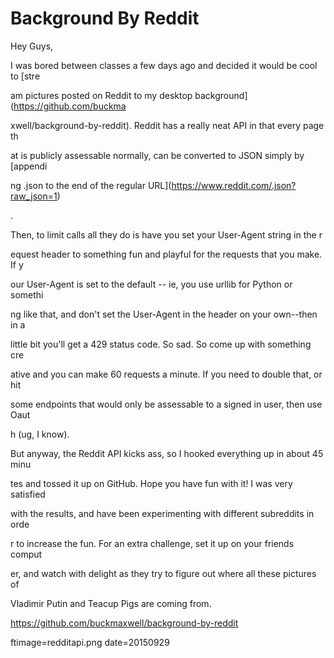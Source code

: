 
# Background By Reddit

Hey Guys,

I was bored between classes a few days ago and decided it would be cool to [stre






















am pictures posted on Reddit to my desktop background](https://github.com/buckma






















xwell/background-by-reddit).  Reddit has a really neat API in that every page th






















at is publicly assessable normally, can be converted to JSON  simply by [appendi






















ng .json to the end of the regular URL](https://www.reddit.com/.json?raw_json=1)






















.

Then, to limit calls all they do is have you set your User-Agent string in the r






















equest header to something fun and playful for the requests that you make.  If y






















our User-Agent is set to the default -- ie, you use urllib for Python or somethi






















ng like that, and don't set the User-Agent in the header on your own--then in a 






















little bit you'll get a 429 status code.  So sad.  So come up with something cre






















ative and you can make 60 requests a minute.  If you need to double that, or hit






















 some endpoints that would only be assessable to a signed in user, then use Oaut






















h (ug, I know).

But anyway, the Reddit API kicks ass, so I hooked everything up in about 45 minu






















tes and tossed it up on GitHub.  Hope you have fun with it! I was very satisfied






















 with the results, and have been experimenting with different subreddits in orde






















r to increase the fun.  For an extra challenge, set it up on your friends comput






















er, and watch with delight as they try to figure out where all these pictures of






















 Vladimir Putin and Teacup Pigs are coming from.

https://github.com/buckmaxwell/background-by-reddit

ftimage=redditapi.png
date=20150929